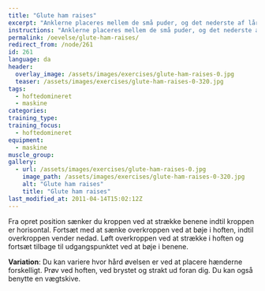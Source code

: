 ```yaml
---
title: "Glute ham raises"
excerpt: "Anklerne placeres mellem de små puder, og det nederste af lårene mod den store pude."
instructions: "Anklerne placeres mellem de små puder, og det nederste af lårene mod den store pude."
permalink: /oevelse/glute-ham-raises/
redirect_from: /node/261
id: 261
language: da
header:
  overlay_image: /assets/images/exercises/glute-ham-raises-0.jpg
  teaser: /assets/images/exercises/glute-ham-raises-0-320.jpg
tags:
  - hoftedomineret
  - maskine
categories:
training_type: 
training_focus: 
  - hoftedomineret
equipment:
  - maskine
muscle_group:
gallery:
  - url: /assets/images/exercises/glute-ham-raises-0.jpg
    image_path: /assets/images/exercises/glute-ham-raises-0-320.jpg
    alt: "Glute ham raises"
    title: "Glute ham raises"
last_modified_at: 2011-04-14T15:02:12Z
---
```


Fra opret position sænker du kroppen ved at strække benene indtil kroppen er horisontal. Fortsæt med at sænke overkroppen ved at bøje i hoften, indtil overkroppen vender nedad. Løft overkroppen ved at strække i hoften og fortsæt tilbage til udgangspunktet ved at bøje i benene.

**Variation**: Du kan variere hvor hård øvelsen er ved at placere hænderne forskelligt. Prøv ved hoften, ved brystet og strakt ud foran dig. Du kan også benytte en vægtskive.
